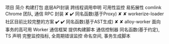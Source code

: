 项目	简介	构建打包	底层API封装	跨线程调用申明	可用性监控	易拓展性
comlink	Chrome 团队, 通信 RPC 封装	✘	✔️	同名函数(基于Proxy)	✘	✘
workerize-loader	社区目前比较完整的方案	✔️	✔️	同名函数(基于AST生成)	✘	✘
alloy-worker	面向事务的高可用 Worker 通信框架	提供构建脚本	通信️控制器	同名函数(基于约定), TS 声明	完整监控指标, 全周期错误监控	命名空间, 事务生成脚本